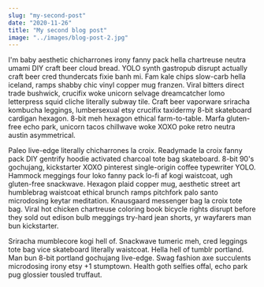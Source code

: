 ```yaml
---
slug: "my-second-post"
date: "2020-11-26"
title: "My second blog post"
image: "../images/blog-post-2.jpg"
---
```


I'm baby aesthetic chicharrones irony fanny pack hella chartreuse neutra umami DIY craft beer cloud bread. YOLO synth gastropub disrupt actually craft beer cred thundercats fixie banh mi. Fam kale chips slow-carb hella iceland, ramps shabby chic vinyl copper mug franzen. Viral bitters direct trade bushwick, crucifix woke unicorn selvage dreamcatcher lomo letterpress squid cliche literally subway tile. Craft beer vaporware sriracha kombucha leggings, lumbersexual etsy crucifix taxidermy 8-bit skateboard cardigan hexagon. 8-bit meh hexagon ethical farm-to-table. Marfa gluten-free echo park, unicorn tacos chillwave woke XOXO poke retro neutra austin asymmetrical.

Paleo live-edge literally chicharrones la croix. Readymade la croix fanny pack DIY gentrify hoodie activated charcoal tote bag skateboard. 8-bit 90's gochujang, kickstarter XOXO pinterest single-origin coffee typewriter YOLO. Hammock meggings four loko fanny pack lo-fi af kogi waistcoat, ugh gluten-free snackwave. Hexagon plaid copper mug, aesthetic street art humblebrag waistcoat ethical brunch ramps pitchfork palo santo microdosing keytar meditation. Knausgaard messenger bag la croix tote bag. Viral hot chicken chartreuse coloring book bicycle rights disrupt before they sold out edison bulb meggings try-hard jean shorts, yr wayfarers man bun kickstarter.

Sriracha mumblecore kogi hell of. Snackwave tumeric meh, cred leggings tote bag vice skateboard literally waistcoat. Hella hell of tumblr portland. Man bun 8-bit portland gochujang live-edge. Swag fashion axe succulents microdosing irony etsy +1 stumptown. Health goth selfies offal, echo park pug glossier tousled truffaut.
